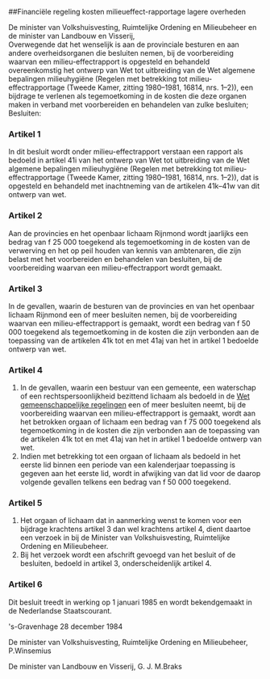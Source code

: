 <meta http-equiv='Content-Type' content='text/html; charset=utf-8' />

##Financiële regeling kosten milieueffect-rapportage lagere overheden

De minister van Volkshuisvesting, Ruimtelijke Ordening en Milieubeheer en de minister van Landbouw en Visserij,  
Overwegende dat het wenselijk is aan de provinciale besturen en aan andere overheidsorganen die besluiten nemen, bij de voorbereiding waarvan een milieu-effectrapport is opgesteld en behandeld overeenkomstig het ontwerp van Wet tot uitbreiding van de Wet algemene bepalingen milieuhygiëne (Regelen met betrekking tot milieu-effectrapportage (Tweede Kamer, zitting 1980–1981, 16814, nrs. 1–2)), een bijdrage te verlenen als tegemoetkoming in de kosten die deze organen maken in verband met voorbereiden en behandelen van zulke besluiten;
Besluiten:    

### Artikel  1  

In dit besluit wordt onder milieu-effectrapport verstaan een rapport als bedoeld in artikel 41i van het ontwerp van Wet tot uitbreiding van de Wet algemene bepalingen milieuhygiëne (Regelen met betrekking tot milieu-effectrapportage (Tweede Kamer, zitting 1980–1981, 16814, nrs. 1–2)), dat is opgesteld en behandeld met inachtneming van de artikelen 41k–41w van dit ontwerp van wet.  

### Artikel  2  

Aan de provincies en het openbaar lichaam Rijnmond wordt jaarlijks een bedrag van f 25 000 toegekend als tegemoetkoming in de kosten van de verwerving en het op peil houden van kennis van ambtenaren, die zijn belast met het voorbereiden en behandelen van besluiten, bij de voorbereiding waarvan een milieu-effectrapport wordt gemaakt.  

### Artikel  3  

In de gevallen, waarin de besturen van de provincies en van het openbaar lichaam Rijnmond een of meer besluiten nemen, bij de voorbereiding waarvan een milieu-effectrapport is gemaakt, wordt een bedrag van f 50 000 toegekend als tegemoetkoming in de kosten die zijn verbonden aan de toepassing van de artikelen 41k tot en met 41aj van het in artikel 1 bedoelde ontwerp van wet.  

### Artikel  4  

1.  In de gevallen, waarin een bestuur van een gemeente, een waterschap of een rechtspersoonlijkheid bezittend lichaam als bedoeld in de [Wet gemeenschappelijke regelingen](../../../../../../../../wet/wet/gemeenschappelijke/regelingen/BWBR0003740/README.md) een of meer besluiten neemt, bij de voorbereiding waarvan een milieu-effectrapport is gemaakt, wordt aan het betrokken orgaan of lichaam een bedrag van f 75 000 toegekend als tegemoetkoming in de kosten die zijn verbonden aan de toepassing van de artikelen 41k tot en met 41aj van het in artikel 1 bedoelde ontwerp van wet.   
2.  Indien met betrekking tot een orgaan of lichaam als bedoeld in het eerste lid binnen een periode van een kalenderjaar toepassing is gegeven aan het eerste lid, wordt in afwijking van dat lid voor de daarop volgende gevallen telkens een bedrag van f 50 000 toegekend.   

### Artikel  5  

1.  Het orgaan of lichaam dat in aanmerking wenst te komen voor een bijdrage krachtens artikel 3 dan wel krachtens artikel 4, dient daartoe een verzoek in bij de Minister van Volkshuisvesting, Ruimtelijke Ordening en Milieubeheer.   
2.  Bij het verzoek wordt een afschrift gevoegd van het besluit of de besluiten, bedoeld in artikel 3, onderscheidenlijk artikel 4.   

### Artikel  6  

Dit besluit treedt in werking op 1 januari 1985 en wordt bekendgemaakt in de Nederlandse Staatscourant.  

's-Gravenhage 
28 december 1984    

De 
minister van Volkshuisvesting, Ruimtelijke Ordening en Milieubeheer, 
P.Winsemius 

De 
minister van Landbouw en Visserij, 
G. J. M.Braks    
